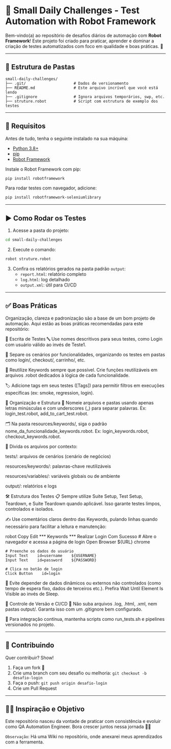 
# 🧪 Small Daily Challenges - Test Automation with Robot Framework

Bem-vindo(a) ao repositório de desafios diários de automação com **Robot Framework**! Este projeto foi criado para praticar, aprender e dominar a criação de testes automatizados com foco em qualidade e boas práticas. 💪

---

## 📁 Estrutura de Pastas

```
small-daily-challenges/
├── .git/                     # Dados de versionamento
├── README.md                 # Este arquivo incrível que você está lendo
├── .gitignore                # Ignora arquivos temporários, swp, etc.
├── struture.robot            # Script com estrutura de exemplo dos testes
```

---

## 🚀 Requisitos

Antes de tudo, tenha o seguinte instalado na sua máquina:

- [Python 3.8+](https://www.python.org/)
- [pip](https://pip.pypa.io/en/stable/)
- [Robot Framework](https://robotframework.org/)

Instale o Robot Framework com pip:

```bash
pip install robotframework
```

Para rodar testes com navegador, adicione:

```bash
pip install robotframework-seleniumlibrary
```

---

## ▶️ Como Rodar os Testes

1. Acesse a pasta do projeto:

```bash
cd small-daily-challenges
```

2. Execute o comando:

```bash
robot struture.robot
```

3. Confira os relatórios gerados na pasta padrão `output`:
   - `report.html`: relatório completo
   - `log.html`: log detalhado
   - `output.xml`: útil para CI/CD

---

## ✅ Boas Práticas
Organização, clareza e padronização são a base de um bom projeto de automação. Aqui estão as boas práticas recomendadas para este repositório:

📄 Escrita de Testes
🔤 Use nomes descritivos para seus testes, como Login com usuário válido ao invés de Teste1.

📂 Separe os cenários por funcionalidades, organizando os testes em pastas como login/, checkout/, carrinho/, etc.

🔁 Reutilize Keywords sempre que possível. Crie funções reutilizáveis em arquivos .robot dedicados à lógica de cada funcionalidade.

🏷️ Adicione tags em seus testes ([Tags]) para permitir filtros em execuções específicas (ex: smoke, regression, login).

📐 Organização e Estrutura
📁 Nomeie arquivos e pastas usando apenas letras minúsculas e com underscores (_) para separar palavras. Ex: login_test.robot, add_to_cart_test.robot.

🗂️ Na pasta resources/keywords/, siga o padrão nome_da_funcionalidade_keywords.robot. Ex: login_keywords.robot, checkout_keywords.robot.

🧩 Divida os arquivos por contexto:

tests/: arquivos de cenários (cenário de negócios)

resources/keywords/: palavras-chave reutilizáveis

resources/variables/: variáveis globais ou de ambiente

output/: relatórios e logs

🛠️ Estrutura dos Testes
📋 Sempre utilize Suite Setup, Test Setup, Teardown, e Suite Teardown quando aplicável. Isso garante testes limpos, controlados e isolados.

✍️ Use comentários claros dentro das Keywords, pulando linhas quando necessário para facilitar a leitura e manutenção:

robot
Copy
Edit
*** Keywords ***
Realizar Login Com Sucesso
    # Abre o navegador e acessa a página de login
    Open Browser    ${URL}    chrome
    
    # Preenche os dados do usuário
    Input Text    id=username    ${USERNAME}
    Input Text    id=password    ${PASSWORD}
    
    # Clica no botão de login
    Click Button    id=login
🧪 Evite depender de dados dinâmicos ou externos não controlados (como tempo de espera fixo, dados de terceiros etc.). Prefira Wait Until Element Is Visible ao invés de Sleep.

🔄 Controle de Versão e CI/CD
🚫 Não suba arquivos .log, .html, .xml, nem pastas output/. Garanta isso com um .gitignore bem configurado.

🧪 Para integração contínua, mantenha scripts como run_tests.sh e pipelines versionados no projeto.

---

## 🙌 Contribuindo

Quer contribuir? Show!

1. Faça um fork 🍴
2. Crie uma branch com seu desafio ou melhoria: `git checkout -b desafio-login`
3. Faça o push: `git push origin desafio-login`
4. Crie um Pull Request

---

## 🧙‍♂️ Inspiração e Objetivo

Este repositório nasceu da vontade de praticar com consistência e evoluir como QA Automation Engineer. Bora crescer juntos nessa jornada 🚀🔥

```Observação```: Há uma Wiki no repositório, onde anexarei meus aprendizados com a ferramenta.
